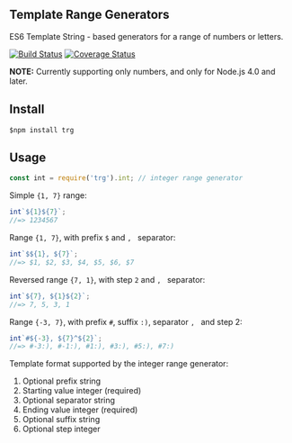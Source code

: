 Template Range Generators
-------------------------

ES6 Template String - based generators for a range of numbers or letters.

[![Build Status](https://travis-ci.org/vitaly-t/trg.svg?branch=master)](https://travis-ci.org/vitaly-t/trg)
[![Coverage Status](https://coveralls.io/repos/vitaly-t/trg/badge.svg?branch=master)](https://coveralls.io/r/vitaly-t/trg?branch=master)

**NOTE:** Currently supporting only numbers, and only for Node.js 4.0 and later.

## Install

```
$npm install trg
```

## Usage

```js
const int = require('trg').int; // integer range generator
```

Simple `{1, 7}` range:

```js
int`${1}${7}`;
//=> 1234567
```

Range `{1, 7}`, with prefix `$` and `, ` separator:

```js
int`$${1}, ${7}`;
//=> $1, $2, $3, $4, $5, $6, $7
```

Reversed range `{7, 1}`, with step `2` and `, ` separator:

```js
int`${7}, ${1}${2}`;
//=> 7, 5, 3, 1
```

Range `{-3, 7}`, with prefix `#`, suffix `:)`, separator `, ` and step 2:

```js
int`#${-3}, ${7}^${2}`;
//=> #-3:), #-1:), #1:), #3:), #5:), #7:)
```

Template format supported by the integer range generator:

1. Optional prefix string
2. Starting value integer (required)
3. Optional separator string
4. Ending value integer (required)
5. Optional suffix string
6. Optional step integer

